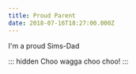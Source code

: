 ```yaml
---
title: Proud Parent
date: 2018-07-16T18:27:00.000Z
---
```


I'm a proud Sims-Dad

::: hidden
Choo wagga choo choo!
:::